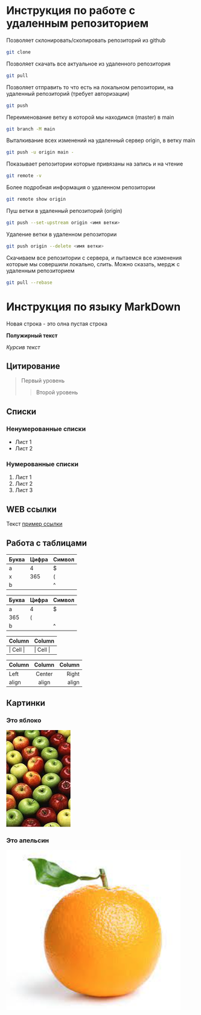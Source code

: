 # Инструкция по работе с удаленным репозиторием

Позволяет склонировать/скопировать репозиторий из github
```sh
git clone
```

Позволяет скачать все актуальное из удаленного репозитория
```sh
git pull 
```

Позволяет отправить то что есть на локальном репозитории, на удаленный репозиторий (требует авторизации)
```sh
git push
```

Переименование ветку в которой мы находимся (master) в main
```sh
git branch -M main
```


Выталкивание всех изменений на удаленный сервер origin, в ветку main
```sh
git push -u origin main - 
```

Показывает репозитории которые привязаны на запись и на чтение
```sh
git remote -v 
```

Более подробная информация о удаленном репозитории
```sh
git remote show origin 
```

Пуш ветки в удаленный репозиторий (origin)
```sh
git push --set-upstream origin <имя ветки>
```

Удаление ветки в удаленном репозитории
```sh
git push origin --delete <имя ветки>
```

Скачиваем все репозитории с сервера, и пытаемся все изменения которые мы совершили локально, слить.
Можно сказать, мердж с удаленным репозиторием
```sh
git pull --rebase
```



# Инструкция по языку MarkDown

Новая строка - это олна пустая строка

**Полужирный текст**

*Курсив текст*

## Цитирование
> Первый уровень
>> Второй уровень

## Списки
### Ненумерованные списки
* Лист 1
* Лист 2
### Нумерованные списки
1. Лист 1
2. Лист 2
3. Лист 3

## WEB ссылки
Текст [пример ссылки](http.example.com "Всплывающая подсказка")

## Работа с таблицами

Буква | Цифра | Символ
------ | ------|----------
a      | 4     | $
x      | 365    | (
b      |       | ^  

Буква|Цифра|Символ
---|---|---
a|4|$
 |365|(
b| |^  

Column | Column
------ | ------
\| Cell \|| \| Cell \|  


Column | Column | Column
:----- | :----: | -----:
Left   | Center | Right
align  | align  | align

## Картинки

### Это яблоко

![apple](apple.jpg)

### Это апельсин

![orange](orange.png)